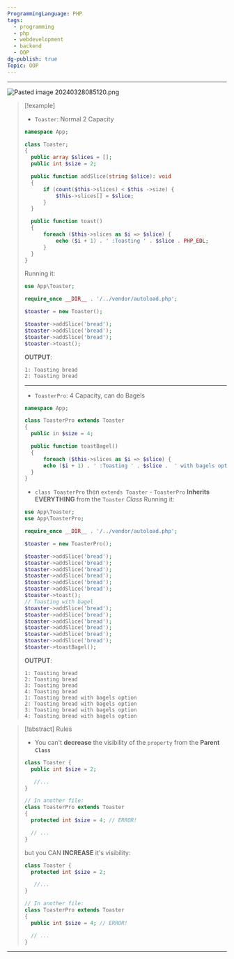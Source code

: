 ```yaml
---
ProgrammingLanguage: PHP
tags:
  - programming
  - php
  - webdevelopment
  - backend
  - OOP
dg-publish: true
Topic: OOP
---
```


---

![Pasted image 20240328085120.png](/img/user/PROGRAMMING/Web%20Development/Backend/PHP/02%20Object-Oriented%20Programming%20(OOP)/06%20Inheritance%20and%20Polymorphism/attachments/Pasted%20image%2020240328085120.png)

> [!example]
>
> - `Toaster`: Normal 2 Capacity
>
> ```php
> namespace App;
>
> class Toaster;
> {
> 	public array $slices = [];
> 	public int $size = 2;
>
> 	public function addSlice(string $slice): void
> 	{
> 		if (count($this->slices) < $this ->size) {
> 			$this->slices[] = $slice;
> 		}
> 	}
>
> 	public function toast()
> 	{
> 		foreach ($this->slices as $i => $slice) {
> 			echo ($i + 1) . ' :Toasting ' . $slice . PHP_EDL;
> 		}
> 	}
> }
> ```
>
> Running it:
>
> ```php
> use App\Toaster;
>
> require_once __DIR__ . '/../vendor/autoload.php';
>
> $toaster = new Toaster();
>
> $toaster->addSlice('bread');
> $toaster->addSlice('bread');
> $toaster->addSlice('bread');
> $toaster->toast();
> ```
>
> **OUTPUT**:
>
> ```
> 1: Toasting bread
> 2: Toasting bread
> ```
>
> ---
>
> - `ToasterPro`: 4 Capacity, can do Bagels
>
> ```php
> namespace App;
>
> class ToasterPro extends Toaster
> {
> 	public in $size = 4;
>
> 	public function toastBagel()
> 	{
> 		foreach ($this->slices as $i => $slice) {
> 		echo ($i + 1) . ' :Toasting ' . $slice .  ' with bagels option' . PHP_EDL;
> 	}
> }
> ```
>
> - `class ToasterPro` then `extends Toaster` - `ToasterPro` **Inherits EVERYTHING** from the `Toaster` _Class_
>   Running it:
>
> ```php
> use App\Toaster;
> use App\ToasterPro;
>
> require_once __DIR__ . '/../vendor/autoload.php';
>
> $toaster = new ToasterPro();
>
> $toaster->addSlice('bread');
> $toaster->addSlice('bread');
> $toaster->addSlice('bread');
> $toaster->addSlice('bread');
> $toaster->addSlice('bread');
> $toaster->addSlice('bread');
> $toaster->toast();
> // Toasting with bagel
> $toaster->addSlice('bread');
> $toaster->addSlice('bread');
> $toaster->addSlice('bread');
> $toaster->addSlice('bread');
> $toaster->addSlice('bread');
> $toaster->addSlice('bread');
> $toaster->toastBagel();
> ```
>
> **OUTPUT**:
>
> ```
> 1: Toasting bread
> 2: Toasting bread
> 3: Toasting bread
> 4: Toasting bread
> 1: Toasting bread with bagels option
> 2: Toasting bread with bagels option
> 3: Toasting bread with bagels option
> 4: Toasting bread with bagels option
> ```

> [!abstract] Rules
>
> - You can't **decrease** the visibility of the `property` from the **Parent `Class`**
>
> ```php
> class Toaster {
> 	public int $size = 2;
>
> 	 //...
> }
>
> // In another file:
> class ToasterPro extends Toaster
> {
> 	protected int $size = 4; // ERROR!
>
> 	// ...
> }
> ```
>
> but you CAN **INCREASE** it's visibility:
>
> ```php
> class Toaster {
> 	protected int $size = 2;
>
> 	 //...
> }
>
> // In another file:
> class ToasterPro extends Toaster
> {
> 	public int $size = 4; // ERROR!
>
> 	// ...
> }
> ```

---
